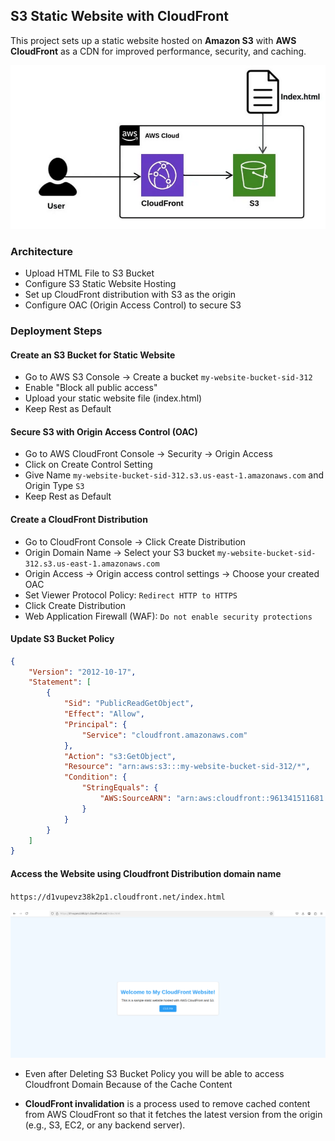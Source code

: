 ## S3 Static Website with CloudFront ##
This project sets up a static website hosted on **Amazon S3** with **AWS CloudFront** as a CDN for improved performance, security, and caching.

![S3 Static Website](https://github.com/nawab312/AWS/blob/main/AWS_CloudFront/Projects/S3_Static_Website/Images/Static_Website_S3.png)

### Architecture ###
- Upload HTML File to S3 Bucket
- Configure S3 Static Website Hosting
- Set up CloudFront distribution with S3 as the origin
- Configure OAC (Origin Access Control) to secure S3

### Deployment Steps ###

#### Create an S3 Bucket for Static Website ####
- Go to AWS S3 Console → Create a bucket `my-website-bucket-sid-312`
- Enable "Block all public access"
- Upload your static website file (index.html)
- Keep Rest as Default

#### Secure S3 with Origin Access Control (OAC) ####
- Go to AWS CloudFront Console → Security → Origin Access
- Click on Create Control Setting
- Give Name `my-website-bucket-sid-312.s3.us-east-1.amazonaws.com` and Origin Type `S3`
- Keep Rest as Default

#### Create a CloudFront Distribution ####
- Go to CloudFront Console → Click Create Distribution
- Origin Domain Name → Select your S3 bucket `my-website-bucket-sid-312.s3.us-east-1.amazonaws.com`
- Origin Access → Origin access control settings → Choose your created OAC
- Set Viewer Protocol Policy: `Redirect HTTP to HTTPS`
- Click Create Distribution
- Web Application Firewall (WAF): `Do not enable security protections`

#### Update S3 Bucket Policy ####
```json
{
	"Version": "2012-10-17",
	"Statement": [
		{
			"Sid": "PublicReadGetObject",
			"Effect": "Allow",
			"Principal": {
				"Service": "cloudfront.amazonaws.com"
			},
			"Action": "s3:GetObject",
			"Resource": "arn:aws:s3:::my-website-bucket-sid-312/*",
			"Condition": {
				"StringEquals": {
					"AWS:SourceARN": "arn:aws:cloudfront::961341511681:distribution/E1CVL7UCR4ON28"
				}
			}
		}
	]
}
```

#### Access the Website using Cloudfront Distribution domain name ####
`https://d1vupevz38k2p1.cloudfront.net/index.html`

![MyWebsite](https://github.com/nawab312/AWS/blob/main/AWS_CloudFront/Projects/S3_Static_Website/Images/MyWebsite.png)

* Even after Deleting S3 Bucket Policy you will be able to access Cloudfront Domain Because of the Cache Content

* **CloudFront invalidation** is a process used to remove cached content from AWS CloudFront so that it fetches the latest version from the origin (e.g., S3, EC2, or any backend server). 
